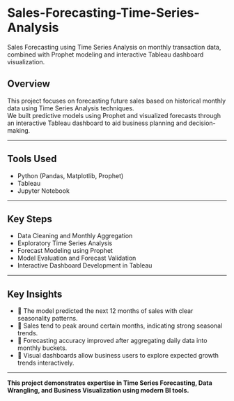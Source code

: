 # Sales-Forecasting-Time-Series-Analysis
Sales Forecasting using Time Series Analysis on monthly transaction data, combined with Prophet modeling and interactive Tableau dashboard visualization.

## Overview

This project focuses on forecasting future sales based on historical monthly data using Time Series Analysis techniques.  
We built predictive models using Prophet and visualized forecasts through an interactive Tableau dashboard to aid business planning and decision-making.

---

## Tools Used

- Python (Pandas, Matplotlib, Prophet)
- Tableau
- Jupyter Notebook

---

## Key Steps

- Data Cleaning and Monthly Aggregation
- Exploratory Time Series Analysis
- Forecast Modeling using Prophet
- Model Evaluation and Forecast Validation
- Interactive Dashboard Development in Tableau

---

## Key Insights

- 📌 The model predicted the next 12 months of sales with clear seasonality patterns.
- 📌 Sales tend to peak around certain months, indicating strong seasonal trends.
- 📌 Forecasting accuracy improved after aggregating daily data into monthly buckets.
- 📌 Visual dashboards allow business users to explore expected growth trends interactively.

---

 **This project demonstrates expertise in Time Series Forecasting, Data Wrangling, and Business Visualization using modern BI tools.**
